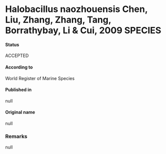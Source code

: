 Halobacillus naozhouensis Chen, Liu, Zhang, Zhang, Tang, Borrathybay, Li & Cui, 2009 SPECIES
=======

#### Status
ACCEPTED

#### According to
World Register of Marine Species

#### Published in
null

#### Original name
null

### Remarks
null